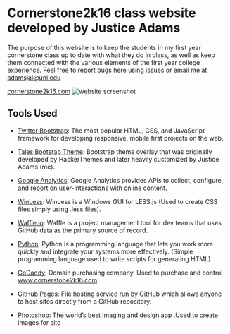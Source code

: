 # Cornerstone2k16 class website developed by Justice Adams

The purpose of this website is to keep the students in my first year cornerstone class up to date with what they do in class, as well as keep them connected with the various elements of the first year college experience. Feel free to report bugs here using issues or email me at adamsjal@uni.edu

[cornerstone2k16.com](https://justiceadamsuni.github.io/index.html)
![website screenshot](http://i.imgur.com/7MA901T.png)

Tools Used
----------
- [Twitter Bootstrap](https://github.com/twbs/bootstrap): The most popular HTML, CSS, and JavaScript framework for developing responsive, mobile first projects on the web.

- [Tales Bootsrap Theme](http://hackerthemes.com/): Bootstrap theme overlay that was originally developed by HackerThemes and later heavily customized by Justice Adams (me).

- [Google Analytics](https://developers.google.com/analytics/): Google Analytics provides APIs to collect, configure, and report on user-interactions with online content.

- [WinLess](https://github.com/marklagendijk/WinLess): WinLess is a Windows GUI for LESS.js (Used to create CSS files simply using .less files).

- [Waffle.io](https://github.com/waffleio/waffle.io): Waffle is a project management tool for dev teams that uses GitHub data as the primary source of record.

- [Python](https://www.python.org/): Python is a programming language that lets you work more quickly and integrate your systems more effectively. (Simple programming language used to write scripts for generating HTML).

- [GoDaddy](https://www.godaddy.com/): Domain purchasing company. Used to purchase and control www.cornerstone2k16.com

- [GitHub Pages](https://pages.github.com/): File hosting service run by GitHub which allows anyone to host sites directly from a GitHub repository.

- [Photoshop](https://www.adobe.com/products/photoshop.html): The world’s best imaging and design app .Used to create images for site 
